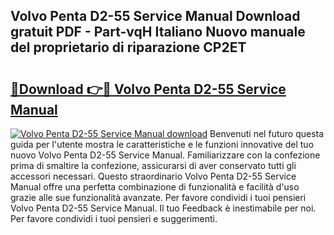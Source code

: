 ## Volvo Penta D2-55 Service Manual Download gratuit PDF - Part-vqH Italiano Nuovo manuale del proprietario di riparazione CP2ET

# <h2><a href="http://dfaxmto.blite.top/?on=Volvo+Penta+D2-55+Service+Manual">🔗Download 👉🔴 Volvo Penta D2-55 Service Manual</a></h2>

[![Volvo Penta D2-55 Service Manual download](https://i.imgur.com/lujVjoI.png)](http://dfaxmto.blite.top/?on=Volvo+Penta+D2-55+Service+Manual)
Benvenuti nel futuro questa guida per l'utente mostra le caratteristiche e le funzioni innovative del tuo nuovo Volvo Penta D2-55 Service Manual. Familiarizzare con la confezione prima di smaltire la confezione, assicurarsi di aver conservato tutti gli accessori necessari. Questo straordinario Volvo Penta D2-55 Service Manual offre una perfetta combinazione di funzionalità e facilità d'uso grazie alle sue funzionalità avanzate. Per favore condividi i tuoi pensieri Volvo Penta D2-55 Service Manual. Il tuo Feedback è inestimabile per noi. Per favore condividi i tuoi pensieri e suggerimenti.
